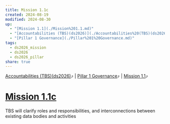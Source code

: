 ```yaml
---
title: Mission 1.1c
created: 2024-08-19
modified: 2024-08-30
up:
  - "[Mission 1.1](./Mission%201.1.md)"
  - "[Accountabilities (TBS)(ds2026)](./Accountabilities%20(TBS)(ds2026).md)"
  - "[Pillar 1 Governance](./Pillar%201%20Governance.md)"
tags:
  - ds2026_mission
  - ds2026
  - ds2026_pillar
share: true
---
```

[Accountabilities (TBS)(ds2026)](./Accountabilities%20(TBS)(ds2026).md)⤴️ | [Pillar 1 Governance](./Pillar%201%20Governance.md)⤴️ | [Mission 1.1](./Mission%201.1.md)⤴️
# [Mission 1.1c](Mission%201.1c.md)

TBS will clarify roles and responsibilities, and interconnections between existing data bodies and activities
